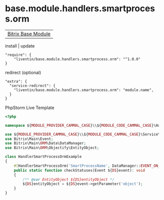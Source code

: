 # base.module.handlers.smartprocess.orm

<table>
<tr>
<td>
<a href="https://github.com/Liventin/base.module">Bitrix Base Module</a>
</td>
</tr>
</table>

install | update

```
"require": {
    "liventin/base.module.handlers.smartprocess.orm": "^1.0.0"
}
```
redirect (optional)
```
"extra": {
  "service-redirect": {
    "liventin/base.module.handlers.smartprocess.orm": "module.name",
  }
}
```

PhpStorm Live Template
```php
<?php

namespace ${MODULE_PROVIDER_CAMMAL_CASE}\\${MODULE_CODE_CAMMAL_CASE}\Handlers;

use ${MODULE_PROVIDER_CAMMAL_CASE}\\${MODULE_CODE_CAMMAL_CASE}\Service\Handlers\HandlerSmartProcessOrm;
use Bitrix\Main\Event;
use Bitrix\Main\ORM\Data\DataManager;
use Bitrix\Main\ORM\Objectify\EntityObject;

class HandlerSmartProcessOrmExample
{
    #[HandlerSmartProcessOrm('SmartProcessName', DataManager::EVENT_ON_BEFORE_UPDATE)]
    public static function checkStatuses(Event ${DS}event): void
    {
        /** @var EntityObject ${DS}entityObject */
        ${DS}entityObject = ${DS}event->getParameter('object');
    }
}
```